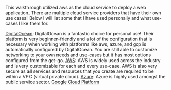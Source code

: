 This walkthrough utilized aws as the cloud service to deploy a web application. There are multiple cloud service providers that have their own use cases! Below I will list some that I have used personally and what use-cases I like them for.


[DigitalOcean](https://www.digitalocean.com/): DigitalOcean is a fantastic choice for personal use! Their platform is very beginner-friendly and a lot of the configuration that is necessary when working with platforms like aws, azure, and gcp is automatically configured by DigitalOcean. You are still able to customize networking to your own needs and use-cases but it has most options configured from the get-go.
[AWS](https://aws.amazon.com/what-is-aws/): AWS is widely used across the industry and is very customizable for each and every use-case. AWS is also very secure as all services and resources that you create are required to be within a VPC (virtual private cloud). 
[Azure](https://azure.microsoft.com/en-us): Azure is highly used amongst the public service sector.
[Google Cloud Platform](https://cloud.google.com/)
